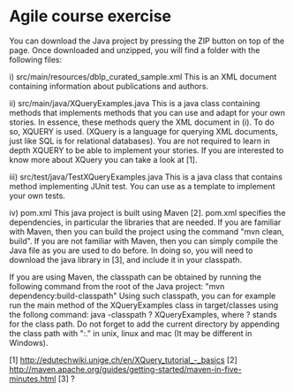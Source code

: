 Agile course exercise
=====================

You can download the Java project by pressing the ZIP button on top of the page. Once downloaded and unzipped, 
you will find a folder with the following files:

i) src/main/resources/dblp_curated_sample.xml This is an XML document containing information about 
publications and authors. 

ii) src/main/java/XQueryExamples.java This is a java class containing methods that implements methods 
that you can use and adapt for your own stories. In essence, these methods query the XML document in (i).
To do so, XQUERY is used. (XQuery is a language for querying XML documents, just like SQL is for relational 
databases). You are not required to learn in depth XQUERY to be able to implement your stories. If you are 
interested to know more about XQuery you can take a look at [1].

iii) src/test/java/TestXQueryExamples.java This is a java class that contains method implementing JUnit test. 
You can use as a template to implement your own tests.

iv) pom.xml This java project is built using Maven [2]. pom.xml specifies the dependencies, 
in particular the libraries that are needed. If you are familiar with Maven, then you can build the project using
the command "mvn clean, build". If you are not familiar with Maven, then you can simply compile the Java file as 
you are used to do before. In doing so, you will need to download the java library in [3], and include it in 
your classpath.

If you are using Maven, the classpath can be obtained by running the following command from 
the root of the Java project: "mvn dependency:build-classpath"
Using such classpath, you can for example run the main method of the XQueryExamples class in target/classes 
using the follong command: java -classpath ? XQueryExamples, where ? stands for the class path. 
Do not forget to add the current directory by appending the class path with ":." in unix, linux and mac 
(It may be different in Windows).

[1] http://edutechwiki.unige.ch/en/XQuery_tutorial_-_basics
[2] http://maven.apache.org/guides/getting-started/maven-in-five-minutes.html
[3] ?





